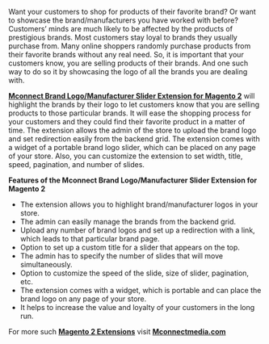 <p>Want your customers to shop for products of their favorite brand? Or want to showcase the brand/manufacturers you have worked with before? Customers&rsquo; minds are much likely to be affected by the products of prestigious brands. Most customers stay loyal to brands they usually purchase from. Many online shoppers randomly purchase products from their favorite brands without any real need. So, it is important that your customers know, you are selling products of their brands. And one such way to do so it by showcasing the logo of all the brands you are dealing with.</p>
<p><a href="https://www.mconnectmedia.com/brand-logo-slider-m2.html"><strong>Mconnect Brand Logo/Manufacturer Slider Extension for Magento 2</strong></a> will highlight the brands by their logo to let customers know that you are selling products to those particular brands. It will ease the shopping process for your customers and they could find their favorite product in a matter of time. The extension allows the admin of the store to upload the brand logo and set redirection easily from the backend grid. The extension comes with a widget of a portable brand logo slider, which can be placed on any page of your store. Also, you can customize the extension to set width, title, speed, pagination, and number of slides.</p>
<p><strong>Features of the Mconnect Brand Logo/Manufacturer Slider Extension for Magento 2</strong></p>
<ul>
<li>The extension allows you to highlight brand/manufacturer logos in your store.</li>
<li>The admin can easily manage the brands from the backend grid.</li>
<li>Upload any number of brand logos and set up a redirection with a link, which leads to that particular brand page.</li>
<li>Option to set up a custom title for a slider that appears on the top.</li>
<li>The admin has to specify the number of slides that will move simultaneously.</li>
<li>Option to customize the speed of the slide, size of slider, pagination, etc.</li>
<li>The extension comes with a widget, which is portable and can place the brand logo on any page of your store.</li>
<li>It helps to increase the value and loyalty of your customers in the long run.</li>
</ul>
<p>For more such <a href="https://www.mconnectmedia.com/magento-2-extensions"><strong>Magento 2 Extensions</strong></a> visit <a href="https://www.mconnectmedia.com"><strong>Mconnectmedia.com</strong></a></p>
